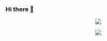 ### Hi there 👋

<p align="center">  
  <img src="https://github-readme-stats.vercel.app/api/top-langs/?username=hasnainch5&&theme=light&layout=compact">
</p>
<p align="center">  
  <img src="https://github-readme-stats.vercel.app/api?username=hasnainch5&show_icons=true&count_private=true&include_all_commits=true&theme=dark">
</p>

